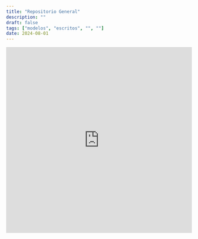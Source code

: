 ```yaml
---
title: "Repositorio General"
description: ""
draft: false
tags: ["modelos", "escritos", "", ""]
date: 2024-08-01
---
```


<div style="position: relative; padding-bottom: 100%; /* 16:9 Aspect Ratio */
            height: 0; overflow: hidden;">
    <iframe src="https://ipfs.io/ipfs/QmWtH9eQypryxFB4r1CdrWyrrZLkqGeN7Bs7A5xnnMeutY" 
            style="position: absolute; top: 0; left: 0; width: 100%; height: 100%;" 
            frameborder="0">
        Your browser does not support iframes.
    </iframe>
</div>
